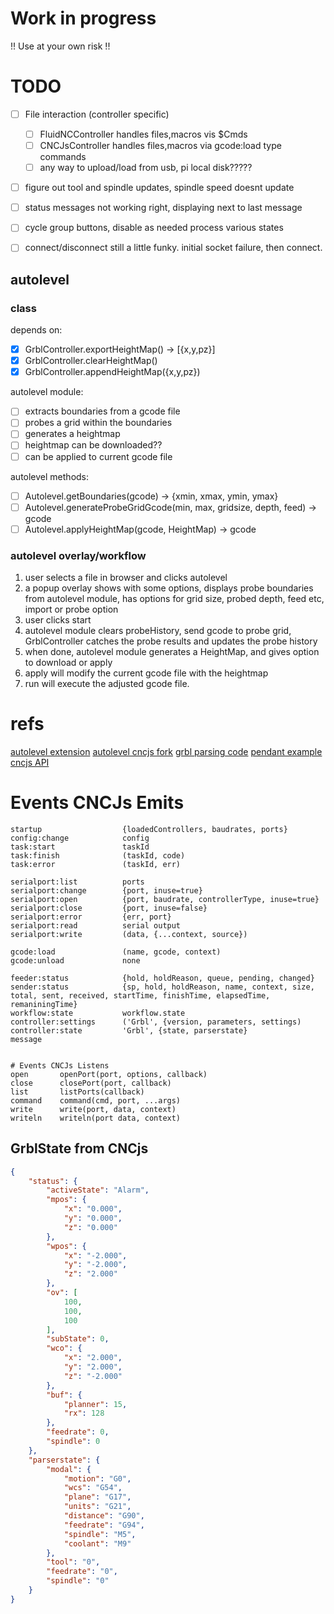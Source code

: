 # Work in progress
!! Use at your own risk !!

# TODO
 - [ ] File interaction (controller specific)
    - [ ] FluidNCController handles files,macros vis $Cmds
    - [ ] CNCJsController handles files,macros via gcode:load type commands
    - [ ] any way to upload/load from usb, pi local disk?????
 
 - [ ] figure out tool and spindle updates, spindle speed doesnt update  
 - [ ] status messages not working right, displaying next to last message
 - [ ] cycle group buttons, disable as needed process various states
 - [ ] connect/disconnect still a little funky. initial socket failure, then connect.


## autolevel
### class
depends on:
 - [X] GrblController.exportHeightMap() -> [{x,y,pz}] 
 - [X] GrblController.clearHeightMap()
 - [X] GrblController.appendHeightMap({x,y,pz})

 autolevel module:
 - [ ] extracts boundaries from a gcode file
 - [ ] probes a grid within the boundaries
 - [ ] generates a heightmap
 - [ ] heightmap can be downloaded??
 - [ ] can be applied to current gcode file

autolevel methods:
 - [ ] Autolevel.getBoundaries(gcode) -> {xmin, xmax, ymin, ymax}
 - [ ] Autolevel.generateProbeGridGcode(min, max, gridsize, depth, feed) -> gcode
 - [ ] Autolevel.applyHeightMap(gcode, HeightMap) -> gcode

### autolevel overlay/workflow
1.  user selects a file in browser and clicks autolevel
2. a popup overlay shows with some options, displays probe boundaries from autolevel module, has options for grid size, probed depth, feed etc, import or probe option
3. user clicks start
4. autolevel module clears probeHistory, send gcode to probe grid, GrblController catches the probe results and updates the probe history
5. when done, autolevel module generates a HeightMap, and gives option to download or apply
6. apply will modify the current gcode file with the heightmap
7. run will execute the adjusted gcode file.


# refs
[autolevel extension](https://github.com/kreso-t/cncjs-kt-ext)
[autolevel cncjs fork](https://github.com/atmelino/cncjs/tree/autolevelwidget)
[grbl parsing code](https://github.com/Crazyglue/grbl-parser)
[pendant example](https://github.com/cncjs/cncjs-pendant-ps3/blob/master/index.js)
[cncjs API](https://github.com/cncjs/cncjs/wiki/Controller-API)



# Events CNCJs Emits
```
startup	                 {loadedControllers, baudrates, ports}
config:change	         config
task:start	             taskId
task:finish	             (taskId, code)
task:error	             (taskId, err)

serialport:list	         ports
serialport:change	     {port, inuse=true}
serialport:open	         {port, baudrate, controllerType, inuse=true}
serialport:close	     {port, inuse=false}
serialport:error	     {err, port}
serialport:read	         serial output
serialport:write	     (data, {...context, source})

gcode:load	             (name, gcode, context)
gcode:unload	         none

feeder:status	         {hold, holdReason, queue, pending, changed}
sender:status	         {sp, hold, holdReason, name, context, size, total, sent, received, startTime, finishTime, elapsedTime, remaniningTime}
workflow:state	         workflow.state
controller:settings	     ('Grbl', {version, parameters, settings)
controller:state	     'Grbl', {state, parserstate}
message	


# Events CNCJs Listens
open	   openPort(port, options, callback)
close	   closePort(port, callback)
list	   listPorts(callback)
command	   command(cmd, port, ...args)
write	   write(port, data, context)
writeln	   writeln(port data, context)
```




## GrblState from CNCjs
```json
{
    "status": {
        "activeState": "Alarm",
        "mpos": {
            "x": "0.000",
            "y": "0.000",
            "z": "0.000"
        },
        "wpos": {
            "x": "-2.000",
            "y": "-2.000",
            "z": "2.000"
        },
        "ov": [
            100,
            100,
            100
        ],
        "subState": 0,
        "wco": {
            "x": "2.000",
            "y": "2.000",
            "z": "-2.000"
        },
        "buf": {
            "planner": 15,
            "rx": 128
        },
        "feedrate": 0,
        "spindle": 0
    },
    "parserstate": {
        "modal": {
            "motion": "G0",
            "wcs": "G54",
            "plane": "G17",
            "units": "G21",
            "distance": "G90",
            "feedrate": "G94",
            "spindle": "M5",
            "coolant": "M9"
        },
        "tool": "0",
        "feedrate": "0",
        "spindle": "0"
    }
}
```
